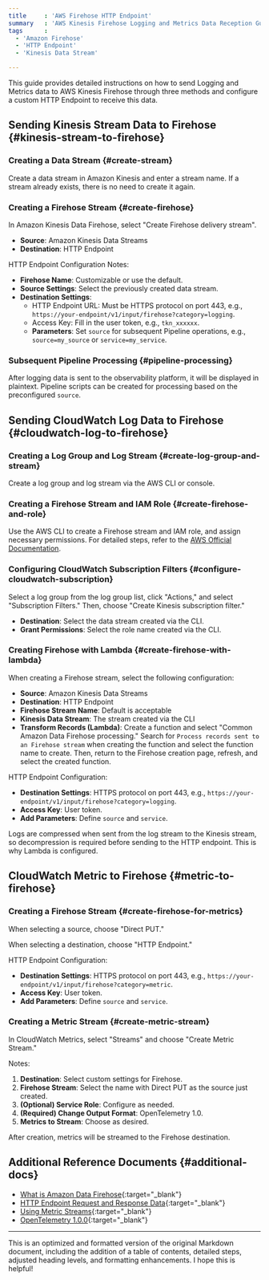 ```yaml
---
title     : 'AWS Firehose HTTP Endpoint'
summary   : 'AWS Kinesis Firehose Logging and Metrics Data Reception Guide'
tags      :
  - 'Amazon Firehose'
  - 'HTTP Endpoint'
  - 'Kinesis Data Stream'

---
```



This guide provides detailed instructions on how to send Logging and Metrics data to AWS Kinesis Firehose through three methods and configure a custom HTTP Endpoint to receive this data.

## Sending Kinesis Stream Data to Firehose {#kinesis-stream-to-firehose}

### Creating a Data Stream {#create-stream}

Create a data stream in Amazon Kinesis and enter a stream name. If a stream already exists, there is no need to create it again.

### Creating a Firehose Stream {#create-firehose}

In Amazon Kinesis Data Firehose, select "Create Firehose delivery stream".

- **Source**: Amazon Kinesis Data Streams
- **Destination**: HTTP Endpoint

HTTP Endpoint Configuration Notes:

- **Firehose Name**: Customizable or use the default.
- **Source Settings**: Select the previously created data stream.
- **Destination Settings**:
    - HTTP Endpoint URL: Must be HTTPS protocol on port 443, e.g., `https://your-endpoint/v1/input/firehose?category=logging`.
    - Access Key: Fill in the user token, e.g., `tkn_xxxxxx`.
    - **Parameters**: Set `source` for subsequent Pipeline operations, e.g., `source=my_source` or `service=my_service`.

### Subsequent Pipeline Processing {#pipeline-processing}

After logging data is sent to the observability platform, it will be displayed in plaintext. Pipeline scripts can be created for processing based on the preconfigured `source`.

## Sending CloudWatch Log Data to Firehose {#cloudwatch-log-to-firehose}

### Creating a Log Group and Log Stream {#create-log-group-and-stream}

Create a log group and log stream via the AWS CLI or console.

### Creating a Firehose Stream and IAM Role {#create-firehose-and-role}

Use the AWS CLI to create a Firehose stream and IAM role, and assign necessary permissions. For detailed steps, refer to the [AWS Official Documentation](https://docs.aws.amazon.com/AmazonCloudWatch/latest/logs/SubscriptionFilters.html#DestinationKinesisExample).

### Configuring CloudWatch Subscription Filters {#configure-cloudwatch-subscription}

Select a log group from the log group list, click "Actions," and select "Subscription Filters." Then, choose "Create Kinesis subscription filter."

- **Destination**: Select the data stream created via the CLI.
- **Grant Permissions**: Select the role name created via the CLI.

### Creating Firehose with Lambda {#create-firehose-with-lambda}

When creating a Firehose stream, select the following configuration:

- **Source**: Amazon Kinesis Data Streams
- **Destination**: HTTP Endpoint
- **Firehose Stream Name**: Default is acceptable
- **Kinesis Data Stream**: The stream created via the CLI
- **Transform Records (Lambda)**: Create a function and select "Common Amazon Data Firehose processing." Search for `Process records sent to an Firehose stream` when creating the function and select the function name to create. Then, return to the Firehose creation page, refresh, and select the created function.

HTTP Endpoint Configuration:

- **Destination Settings**: HTTPS protocol on port 443, e.g., `https://your-endpoint/v1/input/firehose?category=logging`.
- **Access Key**: User token.
- **Add Parameters**: Define `source` and `service`.

Logs are compressed when sent from the log stream to the Kinesis stream, so decompression is required before sending to the HTTP endpoint. This is why Lambda is configured.

## CloudWatch Metric to Firehose {#metric-to-firehose}

### Creating a Firehose Stream {#create-firehose-for-metrics}

When selecting a source, choose "Direct PUT."

When selecting a destination, choose "HTTP Endpoint."

HTTP Endpoint Configuration:

- **Destination Settings**: HTTPS protocol on port 443, e.g., `https://your-endpoint/v1/input/firehose?category=metric`.
- **Access Key**: User token.
- **Add Parameters**: Define `source` and `service`.

### Creating a Metric Stream {#create-metric-stream}

In CloudWatch Metrics, select "Streams" and choose "Create Metric Stream."

Notes:

1. **Destination**: Select custom settings for Firehose.
2. **Firehose Stream**: Select the name with Direct PUT as the source just created.
3. **(Optional) Service Role**: Configure as needed.
4. **(Required) Change Output Format**: OpenTelemetry 1.0.
5. **Metrics to Stream**: Choose as desired.

After creation, metrics will be streamed to the Firehose destination.

## Additional Reference Documents {#additional-docs}

- [What is Amazon Data Firehose](https://docs.aws.amazon.com/firehose/latest/dev/what-is-this-service.html){:target="_blank"}
- [HTTP Endpoint Request and Response Data](https://docs.aws.amazon.com/firehose/latest/dev/httpdeliveryrequestresponse.html){:target="_blank"}
- [Using Metric Streams](https://docs.aws.amazon.com/AmazonCloudWatch/latest/monitoring/CloudWatch-Metric-Streams.html){:target="_blank"}
- [OpenTelemetry 1.0.0](https://docs.aws.amazon.com/AmazonCloudWatch/latest/monitoring/CloudWatch-metric-streams-formats-opentelemetry-100.html){:target="_blank"}

---

This is an optimized and formatted version of the original Markdown document, including the addition of a table of contents, detailed steps, adjusted heading levels, and formatting enhancements. I hope this is helpful!


